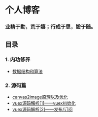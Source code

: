 # 个人博客
### 业精于勤，荒于嬉；行成于思，毁于随。
## 目录
### 1. 内功修养
* [数据结构和算法](https://github.com/clm960227/data-structure)

### 2. 源码篇
* [canvas2image原理以及优化](https://github.com/clm960227/blog/issues/1)
* [vuex源码解析[1]——vuex初始化](https://github.com/smile960227/blog/issues/2)
* [vuex源码解析[2]——发布/订阅](https://github.com/smile960227/blog/issues/3)
